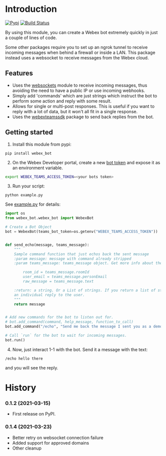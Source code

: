 # Introduction

[![Pypi](https://img.shields.io/pypi/v/webex_bot.svg)](https://pypi.python.org/pypi/webex_bot) [![Build Status](https://github.com/fbradyirl/webex_bot/workflows/Python%20package/badge.svg)](https://github.com/fbradyirl/webex_bot/actions)

By using this module, you can create a Webex bot extremely quickly in just a couple of lines of code.

Some other packages require you to set up an ngrok tunnel to receive incoming messages when behind a firewall or inside
a LAN. This package instead uses a websocket to receive messages from the Webex cloud.

## Features

* Uses the [websockets][1] module to receive incoming messages, thus avoiding the need to have a public IP or use
  incoming webhooks.
* Simply add 'commands' which are just strings which instruct the bot to perform some action and reply with some result.
* Allows for single or multi-post responses. This is useful if you want to reply with a lot of data, but it won't all
  fit in a single response.
* Uses the [webexteamssdk][2] package to send back replies from the bot.

## Getting started

1. Install this module from pypi:

`pip install webex_bot`

2. On the Webex Developer portal, create a new [bot token][3] and expose it as an environment variable.

```sh
export WEBEX_TEAMS_ACCESS_TOKEN=<your bots token>
```

3. Run your script:

`python example.py`

See [example.py][4] for details:

```python
import os
from webex_bot.webex_bot import WebexBot

# Create a Bot Object
bot = WebexBot(teams_bot_token=os.getenv("WEBEX_TEAMS_ACCESS_TOKEN"))


def send_echo(message, teams_message):
    """
    Sample command function that just echos back the sent message
    :param message: message with command already stripped
    :param teams_message: teams_message object. Get more info about the message received from this. e.g.

        room_id = teams_message.roomId
        user_email = teams_message.personEmail
        raw_message = teams_message.text

    :return: a string. Or a List of strings. If you return a list of strings, each will be sent in
    an individual reply to the user.
    """
    return message


# Add new commands for the bot to listen out for.
# bot.add_command(command, help_message, function_to_call)
bot.add_command("/echo", "Send me back the message I sent you as a demo.", send_echo)

# Call `run` for the bot to wait for incoming messages.
bot.run()
```

4. Now, just interact 1-1 with the bot. Send it a message with the text:

`/echo hello there`

and you will see the reply.

# History

### 0.1.2 (2021-03-15)

* First release on PyPI.

### 0.1.4 (2021-03-23)

* Better retry on websocket connection failure
* Added support for approved domains
* Other cleanup

[1]: https://github.com/aaugustin/websockets

[2]: https://github.com/CiscoDevNet/webexteamssdk

[3]: https://developer.webex.com/docs/bots

[4]: example.py
